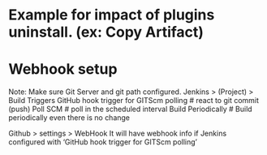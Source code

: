 

# Example for impact of plugins uninstall. (ex: Copy Artifact)



# Webhook setup
Note: Make sure Git Server and git path configured.
Jenkins > (Project) > Build Triggers 
GitHub hook trigger for GITScm polling  # react to git commit (push)
Poll SCM  # poll in the scheduled interval
Build Periodically  # Build periodically even there is no change

Github > settings > WebHook 
It will have webhook info if Jenkins configured with ‘GitHub hook trigger for GITScm polling’
